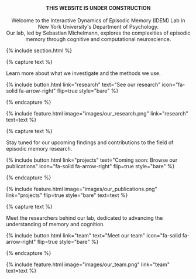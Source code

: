 ---
---
<div style="text-align: center;">
    <strong>THIS WEBSITE IS UNDER CONSTRUCTION</strong><br><br>
    Welcome to the Interactive Dynamics of Episodic Memory (IDEM) Lab in New York University's Department of Psychology.<br>
    Our lab, led by Sebastian Michelmann, explores the complexities of episodic memory through cognitive and computational neuroscience.
</div>


{% include section.html %}



{% capture text %}

Learn more about what we investigate and the methods we use. 

{%
  include button.html
  link="research"
  text="See our research"
  icon="fa-solid fa-arrow-right"
  flip=true
  style="bare"
%}

{% endcapture %}

{%
  include feature.html
  image="images/our_research.png"
  link="research"
  text=text
%}

{% capture text %}

Stay tuned for our upcoming findings and contributions to the field of episodic memory research.

{%
  include button.html
  link="projects"
  text="Coming soon: Browse our publications"
  icon="fa-solid fa-arrow-right"
  flip=true
  style="bare"
%}

{% endcapture %}

{%
  include feature.html
  image="images/our_publications.png"
  link="projects"
  flip=true
  style="bare"
  text=text
%}

{% capture text %}

Meet the researchers behind our lab, dedicated to advancing the understanding of memory and cognition.

{%
  include button.html
  link="team"
  text="Meet our team"
  icon="fa-solid fa-arrow-right"
  flip=true
  style="bare"
%}

{% endcapture %}

{%
  include feature.html
  image="images/our_team.png"
  link="team"
  text=text
%}
